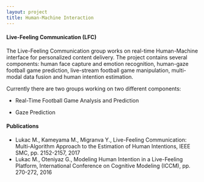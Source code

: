 ```yaml
---
layout: project
title: Human-Machine Interaction
---
```

<h4> Live-Feeling Communication (LFC)</h4>

The Live-Feeling Communication group works on real-time Human-Machine interface for personalized content delivery. The project contains several components: human face capture and emotion recognition, human-gaze football game prediction, live-stream football game manipulation, multi-modal data fusion and human intention estimation. 

Currently there are two groups working on two different components:

  - Real-Time Football Game Analysis and Prediction

  - Gaze Prediction

 <h4>Publications</h4>
 
 - Lukac M., Kameyama M., Migranva Y., Live-Feeling Communication: Multi-Algorithm Approach to the Estimation of Human Intentions, IEEE SMC, pp. 2152-2157, 2017 
 - Lukac M., Oteniyaz G., Modeling Human Intention in a Live-Feeling Platform, International Conference on Cognitive Modeling (ICCM), pp. 270-272, 2016 
